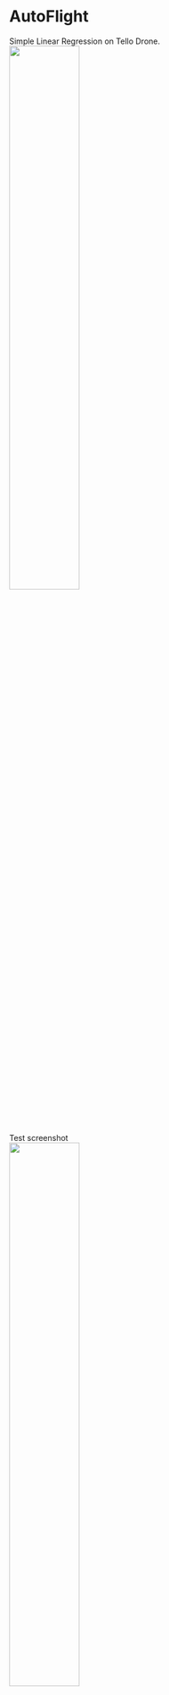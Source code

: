 # AutoFlight
Simple Linear Regression on Tello Drone.<br>
<img src = "https://github.com/mingweihe/AutoFlight/blob/master/screenshot/IMG_8626%202.JPG?raw=true" width='50%'><br>
Test screenshot<br>
<img src = "https://github.com/mingweihe/AutoFlight/blob/master/screenshot/screenshot2018-0703_14-03-47-235110.png?raw=true" width='50%'><br>
Training in jupyter<br>
<img src = "https://github.com/mingweihe/AutoFlight/blob/master/screenshot/screenshot2018-0703_18-31-34-560725.png?raw=true" width='50%'><br>
# Terminal command to start:<br>
sudo python start.py checkpoints/gesture/ checkpoints/operation/
<br>
# parameters description:<br>
"checkpoints/gesture/": gesture recognition checkpoint directory. (Detailed model refer to <a>href='https://github.com/mingweihe/HandGestureRecognition'>HandGestureRecognition</a>)<br>
"checkpoints/operation/": autoflight checkpoint directory<br>

